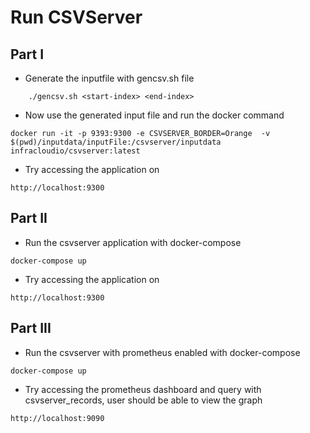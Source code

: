 # Run CSVServer

## Part I

* Generate the inputfile with gencsv.sh file
```
    ./gencsv.sh <start-index> <end-index>
```

* Now use the generated input file and run the docker command

```
docker run -it -p 9393:9300 -e CSVSERVER_BORDER=Orange  -v $(pwd)/inputdata/inputFile:/csvserver/inputdata  infracloudio/csvserver:latest
```
* Try accessing the application on 

```
http://localhost:9300
```

## Part II

* Run the csvserver application with docker-compose

```
docker-compose up
```

* Try accessing the application on 

```
http://localhost:9300
```

## Part III

* Run the csvserver with prometheus enabled with docker-compose
```
docker-compose up
```

* Try accessing the prometheus dashboard  and query with csvserver_records, user should be able to view the graph

```
http://localhost:9090
```